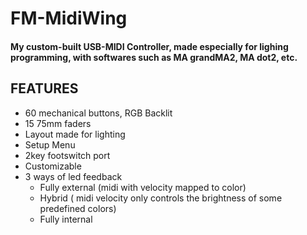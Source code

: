 # FM-MidiWing

#### My custom-built USB-MIDI Controller, made especially for lighing programming, with softwares such as MA grandMA2, MA dot2, etc.

## FEATURES
 - 60 mechanical buttons, RGB Backlit
 - 15 75mm faders
 - Layout made for lighting
 - Setup Menu
 - 2key footswitch port
 - Customizable
 - 3 ways of led feedback
    - Fully external (midi with velocity mapped to color)
    - Hybrid ( midi velocity only controls the brightness of some predefined colors)
    - Fully internal
  
